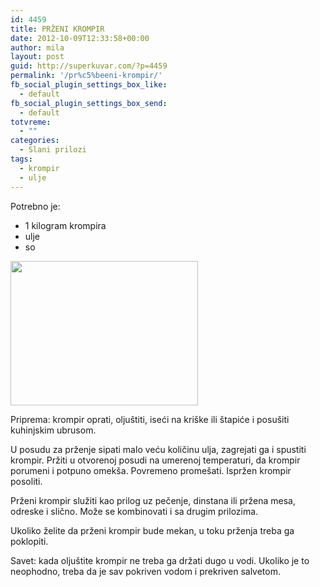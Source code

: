 ```yaml
---
id: 4459
title: PRŽENI KROMPIR
date: 2012-10-09T12:33:58+00:00
author: mila
layout: post
guid: http://superkuvar.com/?p=4459
permalink: '/pr%c5%beeni-krompir/'
fb_social_plugin_settings_box_like:
  - default
fb_social_plugin_settings_box_send:
  - default
totvreme:
  - ""
categories:
  - Slani prilozi
tags:
  - krompir
  - ulje
---
```

Potrebno je:

  * 1 kilogram krompira
  * ulje
  * so

<img class="alignnone size-medium wp-image-4460" title="Przenikrompir" src="//superkuvar.com/wp-content/uploads/2012/10/Przenikrompir-e1349785834475-300x231.jpg" alt="" width="300" height="231" /> 

Priprema: krompir oprati, oljuštiti, iseći na kriške ili štapiće i posušiti kuhinjskim ubrusom.

U posudu za prženje sipati malo veću količinu ulja, zagrejati ga i spustiti krompir. Pržiti u otvorenoj posudi na umerenoj temperaturi, da krompir porumeni i potpuno omekša. Povremeno promešati. Ispržen krompir posoliti.

Prženi krompir služiti kao prilog uz pečenje, dinstana ili pržena mesa, odreske i slično. Može se kombinovati i sa drugim prilozima.

Ukoliko želite da prženi krompir bude mekan, u toku prženja treba ga poklopiti.

Savet: kada oljuštite krompir ne treba ga držati dugo u vodi. Ukoliko je to neophodno, treba da je sav pokriven vodom i prekriven salvetom.